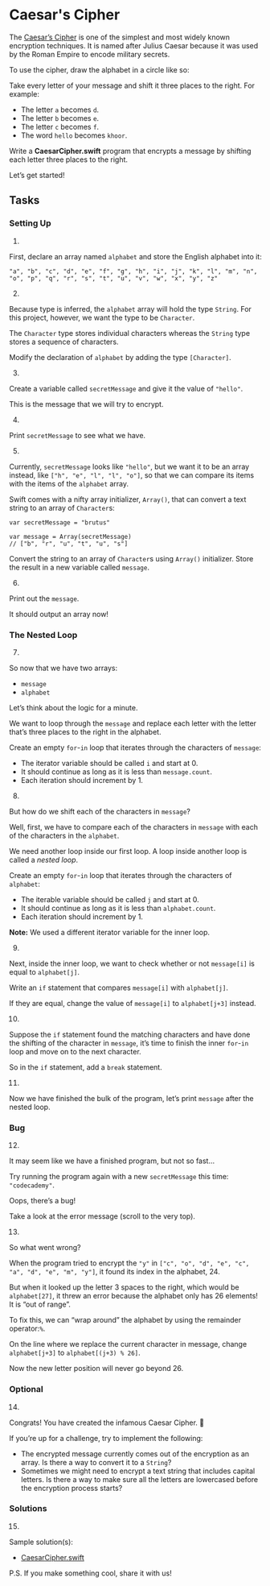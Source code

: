 # Caesar's Cipher

The [Caesar’s Cipher](https://en.wikipedia.org/wiki/Caesar_cipher) is one of the simplest and most widely known encryption techniques. It is named after Julius Caesar because it was used by the Roman Empire to encode military secrets.

To use the cipher, draw the alphabet in a circle like so:

Take every letter of your message and shift it three places to the right. For example:

- The letter `a` becomes `d`.
- The letter `b` becomes `e`.
- The letter `c` becomes `f`.
- The word `hello` becomes `khoor`.

Write a **CaesarCipher.swift** program that encrypts a message by shifting each letter three places to the right.

Let’s get started!

## Tasks

### Setting Up

1. 
First, declare an array named `alphabet` and store the English alphabet into it:

`"a", "b", "c", "d", "e", "f", "g", "h", "i", "j", "k", "l", "m", "n", "o", "p", "q", "r", "s", "t", "u", "v", "w", "x", "y", "z"`

2. 
Because type is inferred, the `alphabet` array will hold the type `String`. For this project, however, we want the type to be `Character`.

The `Character` type stores individual characters whereas the `String` type stores a sequence of characters.

Modify the declaration of `alphabet` by adding the type `[Character]`.

3. 
Create a variable called `secretMessage` and give it the value of `"hello"`.

This is the message that we will try to encrypt.

4. 
Print `secretMessage` to see what we have.

5. 
Currently, `secretMessage` looks like `"hello"`, but we want it to be an array instead, like `["h", "e", "l", "l", "o"]`, so that we can compare its items with the items of the `alphabet` array.

Swift comes with a nifty array initializer, `Array()`, that can convert a text string to an array of `Character`s:

    var secretMessage = "brutus"
    
    var message = Array(secretMessage)
    // ["b", "r", "u", "t", "u", "s"]

Convert the string to an array of `Character`s using `Array()` initializer. Store the result in a new variable called `message`.

6. 
Print out the `message`.

It should output an array now!

### The Nested Loop

7. 
So now that we have two arrays:

- `message`
- `alphabet`

Let’s think about the logic for a minute.

We want to loop through the `message` and replace each letter with the letter that’s three places to the right in the alphabet.

Create an empty `for`-`in` loop that iterates through the characters of `message`:

- The iterator variable should be called `i` and start at 0.
- It should continue as long as it is less than `message.count`.
- Each iteration should increment by 1.

8. 
But how do we shift each of the characters in `message`?

Well, first, we have to compare each of the characters in `message` with each of the characters in the `alphabet`.

We need another loop inside our first loop. A loop inside another loop is called a *nested loop*.

Create an empty `for`-`in` loop that iterates through the characters of `alphabet`:

- The iterable variable should be called `j` and start at 0.
- It should continue as long as it is less than `alphabet.count`.
- Each iteration should increment by 1.

**Note:** We used a different iterator variable for the inner loop.

9. 
Next, inside the inner loop, we want to check whether or not `message[i]` is equal to `alphabet[j]`.

Write an `if` statement that compares `message[i]` with `alphabet[j]`.

If they are equal, change the value of `message[i]` to `alphabet[j+3]` instead.

10. 
Suppose the `if` statement found the matching characters and have done the shifting of the character in `message`, it’s time to finish the inner `for`-`in` loop and move on to the next character.

So in the `if` statement, add a `break` statement.

11. 
Now we have finished the bulk of the program, let’s print `message` after the nested loop.

### Bug

12. 
It may seem like we have a finished program, but not so fast…

Try running the program again with a new `secretMessage` this time: `"codecademy"`.

Oops, there’s a bug!

Take a look at the error message (scroll to the very top).

13. 
So what went wrong?

When the program tried to encrypt the `"y"` in `["c", "o", "d", "e", "c", "a", "d", "e", "m", "y"]`, it found its index in the alphabet, 24.

But when it looked up the letter 3 spaces to the right, which would be `alphabet[27]`, it threw an error because the alphabet only has 26 elements! It is “out of range”.

To fix this, we can “wrap around” the alphabet by using the remainder operator:`%`.

On the line where we replace the current character in message, change `alphabet[j+3]` to `alphabet[(j+3) % 26]`.

Now the new letter position will never go beyond 26.

### Optional

14. 
Congrats! You have created the infamous Caesar Cipher. 👏

If you’re up for a challenge, try to implement the following:

- The encrypted message currently comes out of the encryption as an array. Is there a way to convert it to a `String`?
- Sometimes we might need to encrypt a text string that includes capital letters. Is there a way to make sure all the letters are lowercased before the encryption process starts?

### Solutions

15. 
Sample solution(s):

- [CaesarCipher.swift](https://github.com/Codecademy/learn-swift/blob/master/5-arrays-and-sets/caesar-cipher/CaesarCipher.swift)

P.S. If you make something cool, share it with us!
